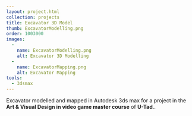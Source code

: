 ```yaml
---
layout: project.html
collection: projects
title: Excavator 3D Model
thumb: ExcavatorModelling.png
order: 1003000
images:
  -
    name: ExcavatorModelling.png
    alt: Excavator 3D Modelling
  -
    name: ExcavatorMapping.png
    alt: Excavator Mapping
tools:
  - 3dsmax
---
```


Excavator modelled and mapped in Autodesk 3ds max for a project in the **Art & Visual Design in video game master course** of **U-Tad**..
